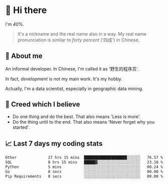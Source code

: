# 👋 Hi there

I'm *40%*.

> It's a nickname and the real name also in a way.
> My real name pronunciation is similar to *forty percent* ('四成') in Chinese.

## :speech_balloon: About me

An informal developer. In Chinese, I'm called it as '野生的程序员'.

In fact, _development_ is not my main work. It's my hobby.

Actually, I'm a data scientist, especially in geographic data mining.

## :see_no_evil: Creed which I believe

- Do one thing and do the best. That also means 'Less is more'.
- Do the thing until to the end. That also means 'Never forget why you started'.

## :chart_with_upwards_trend: Last 7 days my coding stats

<!--START_SECTION:waka-->

```txt
Other              27 hrs 15 mins  ███████████████████░░░░░░   76.57 %
SQL                8 hrs 15 mins   █████▓░░░░░░░░░░░░░░░░░░░   23.18 %
Python             5 mins          ░░░░░░░░░░░░░░░░░░░░░░░░░   00.24 %
Go                 0 secs          ░░░░░░░░░░░░░░░░░░░░░░░░░   00.00 %
Pip Requirements   0 secs          ░░░░░░░░░░░░░░░░░░░░░░░░░   00.00 %
```

<!--END_SECTION:waka-->
